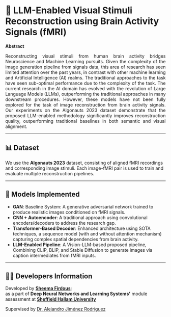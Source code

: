 # 🧠 LLM-Enabled Visual Stimuli Reconstruction using Brain Activity Signals (fMRI)

**Abstract**  
<p align="justify">Reconstructing visual stimuli from human brain activity bridges Neuroscience and Machine Learning pursuits. Given the complexity of the image generation pipeline from signals data, this area of research has seen limited attention over the past years, in contrast with other machine learning and Artificial Intelligence (AI) realms. The traditional approaches to the task have seen sub-optimal performance due to the complexity of the task. The current research in the AI domain has evolved with the revolution of Large Language Models (LLMs), outperforming the traditional approaches in many downstream procedures. However, these models have not been fully explored for the task of image reconstruction from brain activity signals. Our experiments on the Algonauts 2023 dataset demonstrate that the proposed LLM-enabled methodology significantly improves reconstruction quality, outperforming traditional baselines in both semantic and visual alignment.
</p>

---

## 📊 Dataset

We use the **Algonauts 2023** dataset, consisting of aligned fMRI recordings and corresponding image stimuli. Each image-fMRI pair is used to train and evaluate multiple reconstruction pipelines.

---

## 🧠 Models Implemented

- **GAN**: Baseline System: A generative adversarial network trained to produce realistic images conditioned on fMRI signals.
- **CNN + Autoencoder**: A traditional approach using convolutional encoders/decoders to address the research gap.
- **Transformer-Based Decoder**: Enhanced architecture using SOTA techniques, a sequence model (with and without attention mechanism) capturing complex spatial dependencies from brain activity.
- **LLM-Enabled Pipeline**: A Vision-LLM-based proposed pipeline, Combining CLIP, BLIP, and Stable Diffusion to generate images via caption intermediates from fMRI inputs.

---
## 👩‍💻 Developers Information

Developed by **[Sheema Firdous](https://www.linkedin.com/in/sheema-firdous-67b9b8181/)**;  
as a part of **Deep Neural Networks and Learning Systems'** module assessment  at **[Sheffield Hallam University](https://www.shu.ac.uk/)**

Supervised by [Dr. Alejandro Jiménez Rodríguez](https://www.linkedin.com/in/aljiro/)
